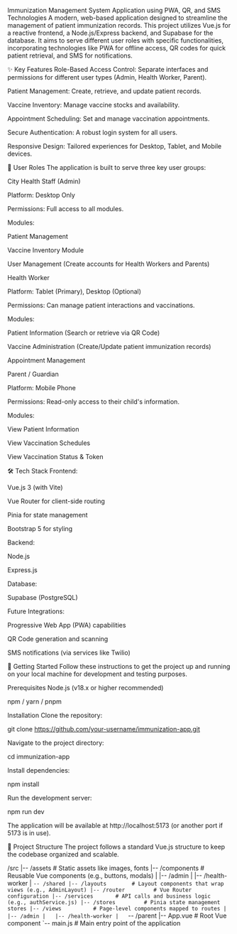 Immunization Management System Application using PWA, QR, and SMS Technologies
A modern, web-based application designed to streamline the management of patient immunization records. This project utilizes Vue.js for a reactive frontend, a Node.js/Express backend, and Supabase for the database. It aims to serve different user roles with specific functionalities, incorporating technologies like PWA for offline access, QR codes for quick patient retrieval, and SMS for notifications.

✨ Key Features
Role-Based Access Control: Separate interfaces and permissions for different user types (Admin, Health Worker, Parent).

Patient Management: Create, retrieve, and update patient records.

Vaccine Inventory: Manage vaccine stocks and availability.

Appointment Scheduling: Set and manage vaccination appointments.

Secure Authentication: A robust login system for all users.

Responsive Design: Tailored experiences for Desktop, Tablet, and Mobile devices.

👥 User Roles
The application is built to serve three key user groups:

City Health Staff (Admin)

Platform: Desktop Only

Permissions: Full access to all modules.

Modules:

Patient Management

Vaccine Inventory Module

User Management (Create accounts for Health Workers and Parents)

Health Worker

Platform: Tablet (Primary), Desktop (Optional)

Permissions: Can manage patient interactions and vaccinations.

Modules:

Patient Information (Search or retrieve via QR Code)

Vaccine Administration (Create/Update patient immunization records)

Appointment Management

Parent / Guardian

Platform: Mobile Phone

Permissions: Read-only access to their child's information.

Modules:

View Patient Information

View Vaccination Schedules

View Vaccination Status & Token

🛠️ Tech Stack
Frontend:

Vue.js 3 (with Vite)

Vue Router for client-side routing

Pinia for state management

Bootstrap 5 for styling

Backend:

Node.js

Express.js

Database:

Supabase (PostgreSQL)

Future Integrations:

Progressive Web App (PWA) capabilities

QR Code generation and scanning

SMS notifications (via services like Twilio)

🚀 Getting Started
Follow these instructions to get the project up and running on your local machine for development and testing purposes.

Prerequisites
Node.js (v18.x or higher recommended)

npm / yarn / pnpm

Installation
Clone the repository:

git clone https://github.com/your-username/immunization-app.git

Navigate to the project directory:

cd immunization-app

Install dependencies:

npm install

Run the development server:

npm run dev

The application will be available at http://localhost:5173 (or another port if 5173 is in use).

📁 Project Structure
The project follows a standard Vue.js structure to keep the codebase organized and scalable.

/src
|-- /assets         # Static assets like images, fonts
|-- /components     # Reusable Vue components (e.g., buttons, modals)
|   |-- /admin
|   |-- /health-worker
|   `-- /shared
|-- /layouts        # Layout components that wrap views (e.g., AdminLayout)
|-- /router         # Vue Router configuration
|-- /services       # API calls and business logic (e.g., authService.js)
|-- /stores         # Pinia state management stores
|-- /views          # Page-level components mapped to routes
|   |-- /admin
|   |-- /health-worker
|   `-- /parent
|-- App.vue         # Root Vue component
`-- main.js         # Main entry point of the application
